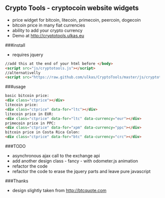 ## Crypto Tools - cryptocoin website widgets
* price widget  for bitcoin, litecoin, primecoin, peercoin, dogecoin
* bitcoin price in many fiat currencies
* ability to add your crypto currency
* Demo at http://cryptotools.ulkas.eu

###install
* requires jquery

```html
//add this at the end of your html before </body>
<script src="js/cryptotools.js"></script>
//alternativelly
<script src="https://raw.github.com/ulkas/CryptoTools/master/js/cryptotools.js"></script>
```

###usage
```html
basic bitcoin price:
<div class="ctprice"></div>
litecoin price:
<div class="ctprice" data-for="ltc"></div>
litecoin price in EUR:
<div class="ctprice" data-for="ltc" data-currency="eur"></div>
primecoin price in PPC:
<div class="ctprice" data-for="xpm" data-currency="ppc"></div>
bitcoin price in Costa Rica Colon:
<div class="ctprice" data-for="btc" data-currency="crc"></div>
```

###TODO
* asynchronous ajax call to the exchange api
* add another design class - fancy - with odometer.js animation
* refactor the code 
* refactor the code to erase the jquery parts and leave pure javascript

###Thanks
* design slightly taken from http://btcquote.com
